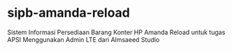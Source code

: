 # sipb-amanda-reload
Sistem Informasi Persediaan Barang Konter HP Amanda Reload untuk tugas APSI
Menggunakan Admin LTE dari Almsaeed Studio
